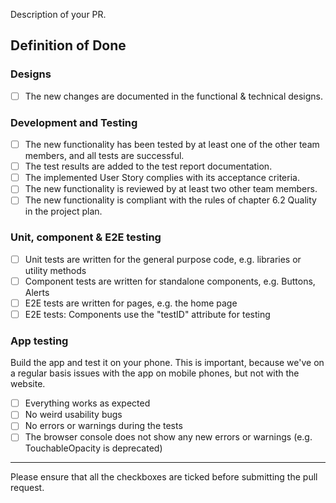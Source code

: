 Description of your PR.

## Definition of Done

### Designs

-   [ ] The new changes are documented in the functional & technical designs.

### Development and Testing

-   [ ] The new functionality has been tested by at least one of the other team members, and all tests are successful.
-   [ ] The test results are added to the test report documentation.
-   [ ] The implemented User Story complies with its acceptance criteria.
-   [ ] The new functionality is reviewed by at least two other team members.
-   [ ] The new functionality is compliant with the rules of chapter 6.2 Quality in the project plan.

### Unit, component & E2E testing

-   [ ] Unit tests are written for the general purpose code, e.g. libraries or utility methods
-   [ ] Component tests are written for standalone components, e.g. Buttons, Alerts
-   [ ] E2E tests are written for pages, e.g. the home page
-   [ ] E2E tests: Components use the "testID" attribute for testing

### App testing

Build the app and test it on your phone.
This is important, because we've on a regular basis issues with the app on mobile phones, but not with the website.

-   [ ] Everything works as expected
-   [ ] No weird usability bugs
-   [ ] No errors or warnings during the tests
-   [ ] The browser console does not show any new errors or warnings (e.g. TouchableOpacity is deprecated)

---

Please ensure that all the checkboxes are ticked before submitting the pull request.
